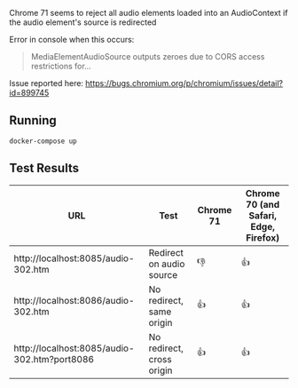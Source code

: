 Chrome 71 seems to reject all audio elements loaded into an AudioContext if the audio element's source is redirected

Error in console when this occurs:

> MediaElementAudioSource outputs zeroes due to CORS access restrictions for...

Issue reported here: https://bugs.chromium.org/p/chromium/issues/detail?id=899745

## Running

`docker-compose up`

## Test Results

|URL|Test|Chrome 71|Chrome 70 (and Safari, Edge, Firefox)
|---|---|---|---|
|http://localhost:8085/audio-302.htm|Redirect on audio source|:thumbsdown:|:thumbsup:|
|http://localhost:8086/audio-302.htm|No redirect, same origin|:thumbsup:|:thumbsup:|
|http://localhost:8085/audio-302.htm?port8086|No redirect, cross origin|:thumbsup:|:thumbsup:|

